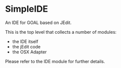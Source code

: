 SimpleIDE
=========

An IDE for GOAL based on JEdit.

This is the top level that collects a number of modules:
 * the IDE itself
 * the jEdit code
 * the OSX Adapter


Please refer to the IDE module for further details.
